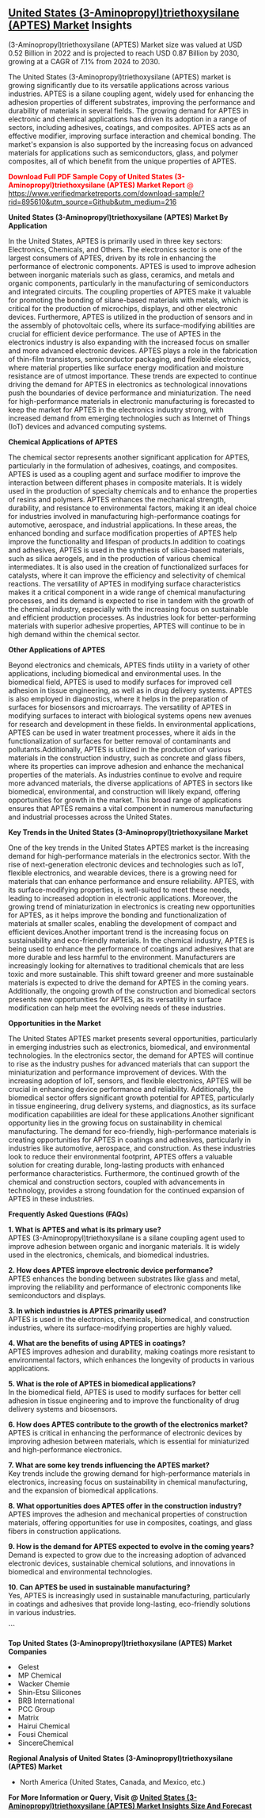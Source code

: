 <h2><a href="https://www.verifiedmarketreports.com/download-sample/?rid=895610&amp;utm_source=Github&amp;utm_medium=216" target="_blank">United States (3-Aminopropyl)triethoxysilane (APTES) Market</a> Insights</h2><p>(3-Aminopropyl)triethoxysilane (APTES) Market size was valued at USD 0.52 Billion in 2022 and is projected to reach USD 0.87 Billion by 2030, growing at a CAGR of 7.1% from 2024 to 2030.</p><p><p>The United States (3-Aminopropyl)triethoxysilane (APTES) market is growing significantly due to its versatile applications across various industries. APTES is a silane coupling agent, widely used for enhancing the adhesion properties of different substrates, improving the performance and durability of materials in several fields. The growing demand for APTES in electronic and chemical applications has driven its adoption in a range of sectors, including adhesives, coatings, and composites. APTES acts as an effective modifier, improving surface interaction and chemical bonding. The market's expansion is also supported by the increasing focus on advanced materials for applications such as semiconductors, glass, and polymer composites, all of which benefit from the unique properties of APTES.<p><span class=""><span style="color: #ff0000;"><strong>Download Full PDF Sample Copy of United States (3-Aminopropyl)triethoxysilane (APTES) Market Report</strong> @ </span><a href="https://www.verifiedmarketreports.com/download-sample/?rid=895610&amp;utm_source=Github&amp;utm_medium=216" target="_blank">https://www.verifiedmarketreports.com/download-sample/?rid=895610&amp;utm_source=Github&amp;utm_medium=216</a></span></p></p><p><strong>United States (3-Aminopropyl)triethoxysilane (APTES) Market By Application</strong></p><p>In the United States, APTES is primarily used in three key sectors: Electronics, Chemicals, and Others. The electronics sector is one of the largest consumers of APTES, driven by its role in enhancing the performance of electronic components. APTES is used to improve adhesion between inorganic materials such as glass, ceramics, and metals and organic components, particularly in the manufacturing of semiconductors and integrated circuits. The coupling properties of APTES make it valuable for promoting the bonding of silane-based materials with metals, which is critical for the production of microchips, displays, and other electronic devices. Furthermore, APTES is utilized in the production of sensors and in the assembly of photovoltaic cells, where its surface-modifying abilities are crucial for efficient device performance. The use of APTES in the electronics industry is also expanding with the increased focus on smaller and more advanced electronic devices. APTES plays a role in the fabrication of thin-film transistors, semiconductor packaging, and flexible electronics, where material properties like surface energy modification and moisture resistance are of utmost importance. These trends are expected to continue driving the demand for APTES in electronics as technological innovations push the boundaries of device performance and miniaturization. The need for high-performance materials in electronic manufacturing is forecasted to keep the market for APTES in the electronics industry strong, with increased demand from emerging technologies such as Internet of Things (IoT) devices and advanced computing systems.<p><strong>Chemical Applications of APTES</strong></p><p>The chemical sector represents another significant application for APTES, particularly in the formulation of adhesives, coatings, and composites. APTES is used as a coupling agent and surface modifier to improve the interaction between different phases in composite materials. It is widely used in the production of specialty chemicals and to enhance the properties of resins and polymers. APTES enhances the mechanical strength, durability, and resistance to environmental factors, making it an ideal choice for industries involved in manufacturing high-performance coatings for automotive, aerospace, and industrial applications. In these areas, the enhanced bonding and surface modification properties of APTES help improve the functionality and lifespan of products.In addition to coatings and adhesives, APTES is used in the synthesis of silica-based materials, such as silica aerogels, and in the production of various chemical intermediates. It is also used in the creation of functionalized surfaces for catalysts, where it can improve the efficiency and selectivity of chemical reactions. The versatility of APTES in modifying surface characteristics makes it a critical component in a wide range of chemical manufacturing processes, and its demand is expected to rise in tandem with the growth of the chemical industry, especially with the increasing focus on sustainable and efficient production processes. As industries look for better-performing materials with superior adhesive properties, APTES will continue to be in high demand within the chemical sector.<p><strong>Other Applications of APTES</strong></p><p>Beyond electronics and chemicals, APTES finds utility in a variety of other applications, including biomedical and environmental uses. In the biomedical field, APTES is used to modify surfaces for improved cell adhesion in tissue engineering, as well as in drug delivery systems. APTES is also employed in diagnostics, where it helps in the preparation of surfaces for biosensors and microarrays. The versatility of APTES in modifying surfaces to interact with biological systems opens new avenues for research and development in these fields. In environmental applications, APTES can be used in water treatment processes, where it aids in the functionalization of surfaces for better removal of contaminants and pollutants.Additionally, APTES is utilized in the production of various materials in the construction industry, such as concrete and glass fibers, where its properties can improve adhesion and enhance the mechanical properties of the materials. As industries continue to evolve and require more advanced materials, the diverse applications of APTES in sectors like biomedical, environmental, and construction will likely expand, offering opportunities for growth in the market. This broad range of applications ensures that APTES remains a vital component in numerous manufacturing and industrial processes across the United States.<p><strong>Key Trends in the United States (3-Aminopropyl)triethoxysilane Market</strong></p><p>One of the key trends in the United States APTES market is the increasing demand for high-performance materials in the electronics sector. With the rise of next-generation electronic devices and technologies such as IoT, flexible electronics, and wearable devices, there is a growing need for materials that can enhance performance and ensure reliability. APTES, with its surface-modifying properties, is well-suited to meet these needs, leading to increased adoption in electronic applications. Moreover, the growing trend of miniaturization in electronics is creating new opportunities for APTES, as it helps improve the bonding and functionalization of materials at smaller scales, enabling the development of compact and efficient devices.Another important trend is the increasing focus on sustainability and eco-friendly materials. In the chemical industry, APTES is being used to enhance the performance of coatings and adhesives that are more durable and less harmful to the environment. Manufacturers are increasingly looking for alternatives to traditional chemicals that are less toxic and more sustainable. This shift toward greener and more sustainable materials is expected to drive the demand for APTES in the coming years. Additionally, the ongoing growth of the construction and biomedical sectors presents new opportunities for APTES, as its versatility in surface modification can help meet the evolving needs of these industries.<p><strong>Opportunities in the Market</strong></p><p>The United States APTES market presents several opportunities, particularly in emerging industries such as electronics, biomedical, and environmental technologies. In the electronics sector, the demand for APTES will continue to rise as the industry pushes for advanced materials that can support the miniaturization and performance improvement of devices. With the increasing adoption of IoT, sensors, and flexible electronics, APTES will be crucial in enhancing device performance and reliability. Additionally, the biomedical sector offers significant growth potential for APTES, particularly in tissue engineering, drug delivery systems, and diagnostics, as its surface modification capabilities are ideal for these applications.Another significant opportunity lies in the growing focus on sustainability in chemical manufacturing. The demand for eco-friendly, high-performance materials is creating opportunities for APTES in coatings and adhesives, particularly in industries like automotive, aerospace, and construction. As these industries look to reduce their environmental footprint, APTES offers a valuable solution for creating durable, long-lasting products with enhanced performance characteristics. Furthermore, the continued growth of the chemical and construction sectors, coupled with advancements in technology, provides a strong foundation for the continued expansion of APTES in these industries.<p><strong>Frequently Asked Questions (FAQs)</strong></p><p><strong>1. What is APTES and what is its primary use?</strong><br/> APTES (3-Aminopropyl)triethoxysilane is a silane coupling agent used to improve adhesion between organic and inorganic materials. It is widely used in the electronics, chemicals, and biomedical industries.</p><p><strong>2. How does APTES improve electronic device performance?</strong><br/> APTES enhances the bonding between substrates like glass and metal, improving the reliability and performance of electronic components like semiconductors and displays.</p><p><strong>3. In which industries is APTES primarily used?</strong><br/> APTES is used in the electronics, chemicals, biomedical, and construction industries, where its surface-modifying properties are highly valued.</p><p><strong>4. What are the benefits of using APTES in coatings?</strong><br/> APTES improves adhesion and durability, making coatings more resistant to environmental factors, which enhances the longevity of products in various applications.</p><p><strong>5. What is the role of APTES in biomedical applications?</strong><br/> In the biomedical field, APTES is used to modify surfaces for better cell adhesion in tissue engineering and to improve the functionality of drug delivery systems and biosensors.</p><p><strong>6. How does APTES contribute to the growth of the electronics market?</strong><br/> APTES is critical in enhancing the performance of electronic devices by improving adhesion between materials, which is essential for miniaturized and high-performance electronics.</p><p><strong>7. What are some key trends influencing the APTES market?</strong><br/> Key trends include the growing demand for high-performance materials in electronics, increasing focus on sustainability in chemical manufacturing, and the expansion of biomedical applications.</p><p><strong>8. What opportunities does APTES offer in the construction industry?</strong><br/> APTES improves the adhesion and mechanical properties of construction materials, offering opportunities for use in composites, coatings, and glass fibers in construction applications.</p><p><strong>9. How is the demand for APTES expected to evolve in the coming years?</strong><br/> Demand is expected to grow due to the increasing adoption of advanced electronic devices, sustainable chemical solutions, and innovations in biomedical and environmental technologies.</p><p><strong>10. Can APTES be used in sustainable manufacturing?</strong><br/> Yes, APTES is increasingly used in sustainable manufacturing, particularly in coatings and adhesives that provide long-lasting, eco-friendly solutions in various industries.</p>```</p><p><strong>Top United States (3-Aminopropyl)triethoxysilane (APTES) Market Companies</strong></p><div data-test-id=""><p><li>Gelest</li><li> MP Chemical</li><li> Wacker Chemie</li><li> Shin-Etsu Silicones</li><li> BRB International</li><li> PCC Group</li><li> Matrix</li><li> Hairui Chemical</li><li> Fousi Chemical</li><li> SincereChemical</li></p><div><strong>Regional Analysis of&nbsp;United States (3-Aminopropyl)triethoxysilane (APTES) Market</strong></div><ul><li dir="ltr"><p dir="ltr">North America&nbsp;(United States, Canada, and Mexico, etc.)</p></li></ul><p><strong>For More Information or Query, Visit @&nbsp;</strong><strong><a href="https://www.verifiedmarketreports.com/product/3-aminopropyl-triethoxysilane-aptes-market/?utm_source=Github&amp;utm_medium=216" target="_blank">United States (3-Aminopropyl)triethoxysilane (APTES) Market Insights Size And Forecast</a></strong></p></div>
